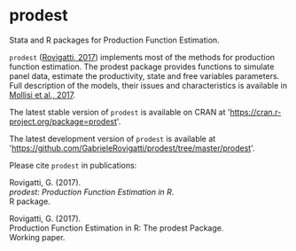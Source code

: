 # prodest

Stata and R packages for Production Function Estimation. 

`prodest` ([Rovigatti, 2017](https://CRAN.R-project.org/package=prodest)) implements most of the methods for production function estimation. The prodest package provides functions to simulate panel data, estimate the productivity, state and free variables parameters. Full description of the models, their issues and characteristics is available in [Mollisi et al., 2017](https://papers.ssrn.com/sol3/papers.cfm?abstract_id=2916753).

The latest stable version of `prodest` is available on CRAN at 'https://cran.r-project.org/package=prodest'.

The latest development version of `prodest` is available at 'https://github.com/GabrieleRovigatti/prodest/tree/master/prodest'.

Please cite `prodest` in publications:

Rovigatti, G. (2017).  
_prodest: Production Function Estimation in R_.  
R package.  

Rovigatti, G. (2017).  
Production Function Estimation in R: The prodest Package.  
Working paper.      
